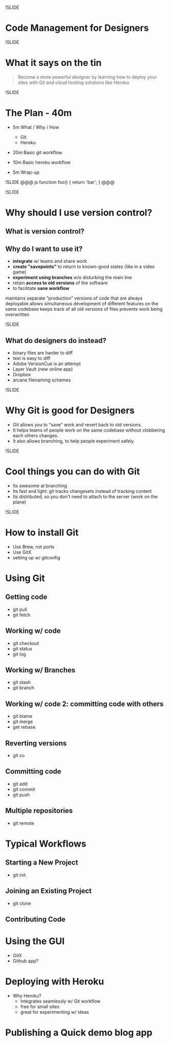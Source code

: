 !SLIDE
# Code Management for Designers

!SLIDE
# What it says on the tin
> Become a more powerful designer by learning how to deploy your sites with Git and cloud hosting solutions like Heroku.

!SLIDE
# The Plan - 40m
- 5m What / Why / How
  - Git
  - Heroku
  
- 20m Basic git workflow
- 10m Basic heroku workflow
- 5m Wrap-up

!SLIDE
@@@ js
    function foo() {
      return 'bar';
    }
@@@

!SLIDE
# Why should I use version control?
## What is version control?
## Why do I want to use it?
  - **integrate** w/ teams and share work
  - **create "savepoints"** to return to known-good states (like in a video game)
  - **experiment using branches** w/o disturbing the main line
  - retain **access to old versions** of the software
  - to facilitate **sane workflow**
  
  maintains separate “production” versions of code that are always deployable
  allows simultaneous development of different features on the same codebase
  keeps track of all old versions of files
  prevents work being overwritten  

!SLIDE  
## What do designers do instead?
  - binary files are harder to diff
  - text is easy to diff
  - Adobe VersionCue is an attempt
  - Layer Vault (new online app)
  - Dropbox
  - arcane filenaming schemes

!SLIDE
# Why Git is good for Designers
- Git allows you to "save" work and revert back to old versions.
- It helps teams of people work on the same codebase without clobbering each others changes.
- It also allows branching, to help people experiment safely.

!SLIDE
# Cool things you can do with Git
- Its awesome at branching
- Its fast and light: git tracks changesets instead of tracking content
- Its distributed, so you don't need to attach to the server (work on the plane)

!SLIDE
# How to install Git
- Use Brew, not ports
- Use GitX
- setting up w/ gitconfig


# Using Git

## Getting code
  - git pull
  - git fetch

## Working w/ code
  - git checkout
  - git status
  - git log

## Working w/ Branches
  - git stash
  - git branch

## Working w/ code 2: committing code with others
  - git blame
  - git merge
  - get rebase

## Reverting versions
  - git co

## Committing code
  - git add
  - git commit
  - git push

## Multiple repositories
  - git remote

# Typical Workflows
## Starting a New Project
  - git init

## Joining an Existing Project
  - git clone

## Contributing Code
  
# Using the GUI
- GitX
- Github app?

# Deploying with Heroku
- Why Heroku?
  - Integrates seamlessly w/ Git workflow
  - free for small sites
  - great for experimenting w/ ideas

# Publishing a Quick demo blog app

